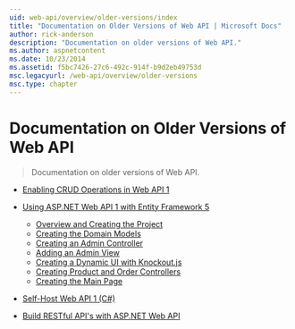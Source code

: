 ```yaml
---
uid: web-api/overview/older-versions/index
title: "Documentation on Older Versions of Web API | Microsoft Docs"
author: rick-anderson
description: "Documentation on older versions of Web API."
ms.author: aspnetcontent
ms.date: 10/23/2014
ms.assetid: f5bc7426-27c6-492c-914f-b9d2eb49753d
msc.legacyurl: /web-api/overview/older-versions
msc.type: chapter
---
```

Documentation on Older Versions of Web API
====================
> Documentation on older versions of Web API.


- [Enabling CRUD Operations in Web API 1](creating-a-web-api-that-supports-crud-operations.md)
- [Using ASP.NET Web API 1 with Entity Framework 5](using-web-api-1-with-entity-framework-5/index.md)

    - [Overview and Creating the Project](using-web-api-1-with-entity-framework-5/using-web-api-with-entity-framework-part-1.md)
    - [Creating the Domain Models](using-web-api-1-with-entity-framework-5/using-web-api-with-entity-framework-part-2.md)
    - [Creating an Admin Controller](using-web-api-1-with-entity-framework-5/using-web-api-with-entity-framework-part-3.md)
    - [Adding an Admin View](using-web-api-1-with-entity-framework-5/using-web-api-with-entity-framework-part-4.md)
    - [Creating a Dynamic UI with Knockout.js](using-web-api-1-with-entity-framework-5/using-web-api-with-entity-framework-part-5.md)
    - [Creating Product and Order Controllers](using-web-api-1-with-entity-framework-5/using-web-api-with-entity-framework-part-6.md)
    - [Creating the Main Page](using-web-api-1-with-entity-framework-5/using-web-api-with-entity-framework-part-7.md)
- [Self-Host Web API 1 (C#)](self-host-a-web-api.md)
- [Build RESTful API's with ASP.NET Web API](build-restful-apis-with-aspnet-web-api.md)
